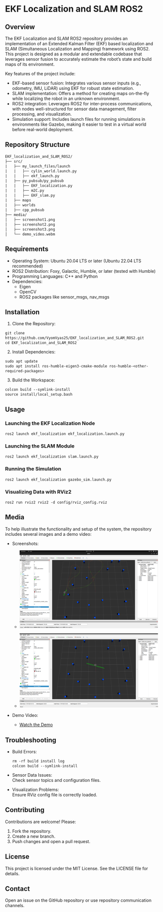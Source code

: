 # EKF Localization and SLAM ROS2

## Overview
The EKF Localization and SLAM ROS2 repository provides an implementation of an Extended Kalman Filter (EKF) based localization and SLAM (Simultaneous Localization and Mapping) framework using ROS2. This project is designed as a modular and extendable codebase that leverages sensor fusion to accurately estimate the robot’s state and build maps of its environment.

Key features of the project include:
- EKF-based sensor fusion: Integrates various sensor inputs (e.g., odometry, IMU, LiDAR) using EKF for robust state estimation.
- SLAM implementation: Offers a method for creating maps on-the-fly while localizing the robot in an unknown environment.
- ROS2 integration: Leverages ROS2 for inter-process communications, with nodes well-structured for sensor data management, filter processing, and visualization.
- Simulation support: Includes launch files for running simulations in environments like Gazebo, making it easier to test in a virtual world before real-world deployment.

## Repository Structure
```
EKF_localization_and_SLAM_ROS2/
├── src/
|   ├── my_launch_files/launch
|   |   ├── cylin_world.launch.py
|   |   ├── ekf_launch.py
|   ├── py_pubsub/py_pubsub
|   |   ├── EKF_localization.py
|   |   ├── m2C.py
|   |   ├── EKF_slam.py  
|   ├── maps
|   ├── worlds
|   ├── cpp_pubsub
├── media/
│   ├── screenshot1.png
│   ├── screenshot2.png
│   ├── screenshot3.png
│   └── demo_video.webm

```

## Requirements
- Operating System: Ubuntu 20.04 LTS or later (Ubuntu 22.04 LTS recommended)
- ROS2 Distribution: Foxy, Galactic, Humble, or later (tested with Humble)
- Programming Languages: C++ and Python
- Dependencies:
  - Eigen
  - OpenCV
  - ROS2 packages like sensor_msgs, nav_msgs

## Installation

1. Clone the Repository:
```
git clone https://github.com/VyomVyas25/EKF_localization_and_SLAM_ROS2.git
cd EKF_localization_and_SLAM_ROS2
```

2. Install Dependencies:
```
sudo apt update
sudo apt install ros-humble-eigen3-cmake-module ros-humble-<other-required-packages>
```

3. Build the Workspace:
```
colcon build --symlink-install
source install/local_setup.bash
```

## Usage

### Launching the EKF Localization Node
```
ros2 launch ekf_localization ekf_localization.launch.py
```

### Launching the SLAM Module
```
ros2 launch ekf_localization slam.launch.py
```

### Running the Simulation
```
ros2 launch ekf_localization gazebo_sim.launch.py
```

### Visualizing Data with RViz2
```
ros2 run rviz2 rviz2 -d config/rviz_config.rviz
```

## Media

To help illustrate the functionality and setup of the system, the repository includes several images and a demo video:

- Screenshots:  
  - ![Original path and filtered path](media/screenshot1.png)

  - ![Error Ellipse Generation](media/screenshot2.png)  

- Demo Video:  
  - [Watch the Demo](media/demo_video.webm)

## Troubleshooting

- Build Errors:  
  ```
  rm -rf build install log
  colcon build --symlink-install
  ```

- Sensor Data Issues:  
  Check sensor topics and configuration files.

- Visualization Problems:  
  Ensure RViz config file is correctly loaded.

## Contributing

Contributions are welcome! Please:
1. Fork the repository.
2. Create a new branch.
3. Push changes and open a pull request.

## License

This project is licensed under the MIT License. See the LICENSE file for details.

## Contact

Open an issue on the GitHub repository or use repository communication channels.
